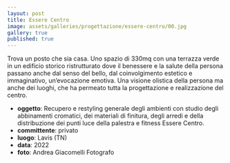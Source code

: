 ```yaml
---
layout: post
title: Essere Centro
image: assets/galleries/progettazione/essere-centro/00.jpg
gallery: true
published: true
---
```


Trova un posto che sia casa. Uno spazio di 330mq con una terrazza verde in un edificio storico ristrutturato dove il benessere e la salute della persona passano anche dal senso del bello, dal coinvolgimento estetico e immaginativo, un’evocazione emotiva. Una visione olistica della persona ma anche dei luoghi, che ha permeato tutta la progettazione e realizzazione del centro.

- **oggetto**: Recupero e restyling generale degli ambienti con studio degli abbinamenti cromatici, dei materiali di finitura, degli arredi e della distribuzione dei punti luce della palestra e fitness Essere Centro.
- **committente**:  privato
- **luogo**: Lavis (TN)
- **data**: 2022
- **foto**: Andrea Giacomelli Fotografo
